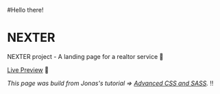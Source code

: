 #Hello there!

# NEXTER

NEXTER project - A landing page for a realtor service 🏩

[Live Preview](https://nexter-homepage.vercel.app/) 🚀

_This page was build from Jonas's tutorial => [Advanced CSS and SASS](https://udemy.com/course/advanced-css-and-sass)._ ‼️

